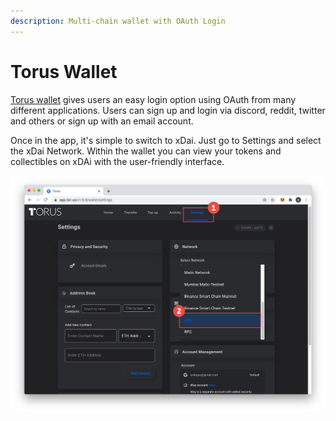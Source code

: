 ```yaml
---
description: Multi-chain wallet with OAuth Login
---
```


# Torus Wallet

[Torus wallet](https://app.tor.us/) gives users an easy login option using OAuth from many different applications. Users can sign up and login via discord, reddit, twitter and others or sign up with an email account.

Once in the app, it's simple to switch to xDai. Just go to Settings and select the xDai Network. Within the wallet you can view your tokens and collectibles on xDAi with the user-friendly interface.&#x20;

![](../../.gitbook/assets/torus.png)
